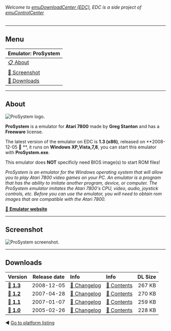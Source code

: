 ###### Welcome to [emuDownloadCenter (EDC)](https://github.com/PhoenixInteractiveNL/emuDownloadCenter/wiki/), EDC is a side project of [emuControlCenter](https://github.com/PhoenixInteractiveNL/emuControlCenter/wiki/)
***
## Menu
| **Emulator: ProSystem** |
|:---------|
| [:clipboard: About](#about) |
| [:sunrise: Screenshot](#screenshot) |
| [:floppy_disk: Downloads](#downloads) |
***
## About
![](https://github.com/PhoenixInteractiveNL/emuDownloadCenter/wiki/images_emulator/prosystem_logo_200.jpg "ProSystem logo.")

**ProSystem** is a emulator for **Atari 7800** made by **Greg Stanton** and has a **Freeware** license.

The latest version of the emulator on EDC is **1.3 (x86)**, released on **2008-12-05 :triangular_flag_on_post: **, it runs on **Windows XP,Vista,7,8**, you can start this emulator with **ProSystem.exe**.

This emulator does **NOT** specificly need BIOS image(s) to start ROM files!

_ProSystem is an emulator for the Windows operating system that will allow you to play Atari 7800 video games on your PC. An emulator is a program that has the ability to imitate another program, device, or computer. The ProSystem emulator imitates the Atari 7800's CPU, video, audio, joystick controls, etc. Before you can use the emulator, you will need to obtain rom images that are compatible with the Atari 7800._

[:link: **Emulator website**](http://home.comcast.net/~gscottstanton/)
***
## Screenshot
![](https://raw.githubusercontent.com/PhoenixInteractiveNL/emuDownloadCenter/master/hooks/prosystem/screen.jpg "ProSystem screenshot.")
***
## Downloads
| Version  | Release date  | Info       | Info       | DL Size    |
|:---------|:-------------:|:-----------|:-----------|-----------:|
| [:floppy_disk: **1.3**](https://github.com/PhoenixInteractiveNL/edc-repo0001/raw/master/prosystem/1.3.7z) | 2008-12-05 | [:page_facing_up: Changelog](https://github.com/PhoenixInteractiveNL/edc-repo0001/blob/master/prosystem/1.3_changelog.txt) | [:mag_right: Contents](https://github.com/PhoenixInteractiveNL/edc-repo0001/blob/master/prosystem/1.3_contents.txt) | 267 KB |
| [:floppy_disk: **1.2**](https://github.com/PhoenixInteractiveNL/edc-repo0001/raw/master/prosystem/1.2.7z) | 2007-04-28 | [:page_facing_up: Changelog](https://github.com/PhoenixInteractiveNL/edc-repo0001/blob/master/prosystem/1.2_changelog.txt) | [:mag_right: Contents](https://github.com/PhoenixInteractiveNL/edc-repo0001/blob/master/prosystem/1.2_contents.txt) | 270 KB |
| [:floppy_disk: **1.1**](https://github.com/PhoenixInteractiveNL/edc-repo0001/raw/master/prosystem/1.1.7z) | 2007-01-07 | [:page_facing_up: Changelog](https://github.com/PhoenixInteractiveNL/edc-repo0001/blob/master/prosystem/1.1_changelog.txt) | [:mag_right: Contents](https://github.com/PhoenixInteractiveNL/edc-repo0001/blob/master/prosystem/1.1_contents.txt) | 259 KB |
| [:floppy_disk: **1.0**](https://github.com/PhoenixInteractiveNL/edc-repo0001/raw/master/prosystem/1.0.7z) | 2005-02-26 | [:page_facing_up: Changelog](https://github.com/PhoenixInteractiveNL/edc-repo0001/blob/master/prosystem/1.0_changelog.txt) | [:mag_right: Contents](https://github.com/PhoenixInteractiveNL/edc-repo0001/blob/master/prosystem/1.0_contents.txt) | 228 KB |

:arrow_backward: [Go to platform listing](https://github.com/PhoenixInteractiveNL/emuDownloadCenter/wiki/EDC-Platform-List)
